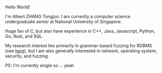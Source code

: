 Hello World!

I'm Albert ZHANG Tongjun. I am currently a computer science undergraduate senior at National University of Singapore.

Huge fan of C, but also have experience in C++, Java, Javascript, Python, Go, Rust, and SQL.

My research interest lies primarily in grammar-based fuzzing for RDBMS (see [here](https://github.com/albertZhangTJ/sqlancer-lancerfuzz)), but I am also generally interested in network, operating system, security, and fuzzing.


PS: I'm currently single so ... yeah

<!---
albertZhangTJ/albertZhangTJ is a ✨ special ✨ repository because its `README.md` (this file) appears on your GitHub profile.
You can click the Preview link to take a look at your changes.
--->
